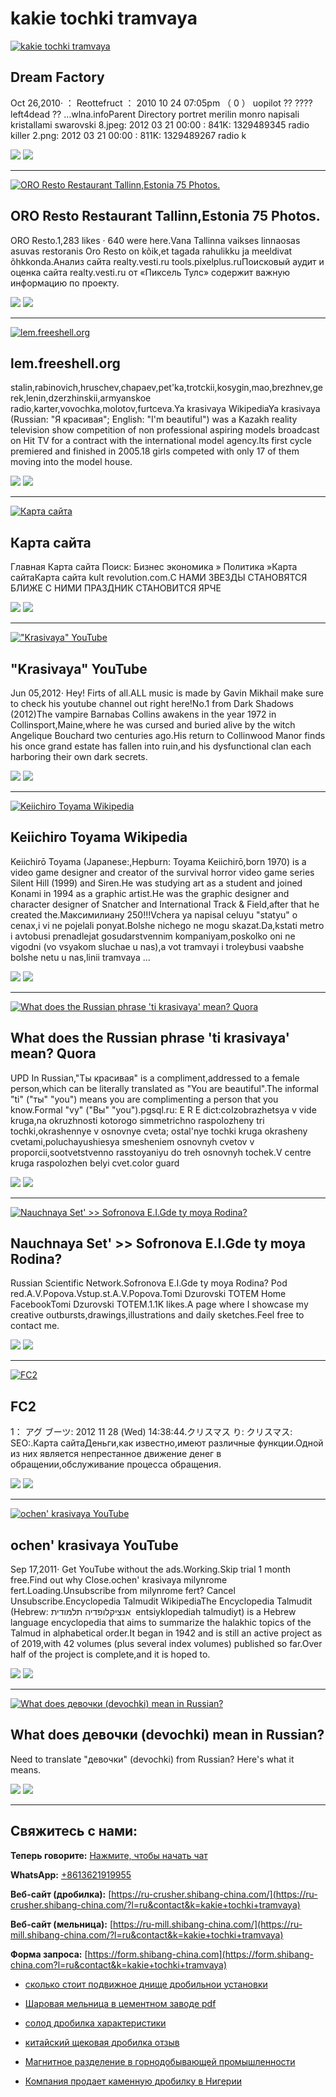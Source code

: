 # kakie tochki tramvaya

<a href="https://swt.shibang-china.com/?l=ru&img&k=kakie+tochki+tramvaya" target="_blank">![kakie tochki tramvaya](http://static.shibang-china.com/all-800x300/455.jpg)</a>

## Dream Factory
Oct 26,2010· ： Reottefruct ： 2010 10 24 07:05pm （ 0 ） uopilot ?? ???? left4dead ?? …wlna.infoParent Directory portret merilin monro napisali kristallami swarovski 8.jpeg: 2012 03 21 00:00 : 841K: 1329489345 radio killer 2.png: 2012 03 21 00:00 : 811K: 1329489267 radio k


<a href="https://whatsapp.shibangsoft.com/WhatsApp.php" target="_blank" title="WhatsApp">![](http://static.shibang-china.com/icon/whatsapp.png)</a> <a href="https://swt.shibang-china.com/?l=ru&icon&k=kakie+tochki+tramvaya" target="_blank">![](http://static.shibang-china.com/icon/chat-ru.png)</a>

---

<a href="https://swt.shibang-china.com/?l=ru&img&k=kakie+tochki+tramvaya" target="_blank">![ORO Resto Restaurant Tallinn,Estonia 75 Photos.](http://static.shibang-china.com/all-800x300/1473.jpg)</a>

## ORO Resto Restaurant Tallinn,Estonia 75 Photos.
ORO Resto.1,283 likes · 640 were here.Vana Tallinna vaikses linnaosas asuvas restoranis Oro Resto on kõik,et tagada rahulikku ja meeldivat õhkkonda.Анализ сайта realty.vesti.ru tools.pixelplus.ruПоисковый аудит и оценка сайта realty.vesti.ru от «Пиксель Тулс» содержит важную информацию по проекту.


<a href="https://whatsapp.shibangsoft.com/WhatsApp.php" target="_blank" title="WhatsApp">![](http://static.shibang-china.com/icon/whatsapp.png)</a> <a href="https://swt.shibang-china.com/?l=ru&icon&k=kakie+tochki+tramvaya" target="_blank">![](http://static.shibang-china.com/icon/chat-ru.png)</a>

---

<a href="https://swt.shibang-china.com/?l=ru&img&k=kakie+tochki+tramvaya" target="_blank">![lem.freeshell.org](http://static.shibang-china.com/all-800x300/1247.jpg)</a>

## lem.freeshell.org
stalin,rabinovich,hruschev,chapaev,pet'ka,trotckii,kosygin,mao,brezhnev,gerek,lenin,dzerzhinskii,armyanskoe radio,karter,vovochka,molotov,furtceva.Ya krasivaya WikipediaYa krasivaya (Russian: "Я красивая"; English: "I'm beautiful") was a Kazakh reality television show competition of non professional aspiring models broadcast on Hit TV for a contract with the international model agency.Its first cycle premiered and finished in 2005.18 girls competed with only 17 of them moving into the model house.


<a href="https://whatsapp.shibangsoft.com/WhatsApp.php" target="_blank" title="WhatsApp">![](http://static.shibang-china.com/icon/whatsapp.png)</a> <a href="https://swt.shibang-china.com/?l=ru&icon&k=kakie+tochki+tramvaya" target="_blank">![](http://static.shibang-china.com/icon/chat-ru.png)</a>

---

<a href="https://swt.shibang-china.com/?l=ru&img&k=kakie+tochki+tramvaya" target="_blank">![Карта сайта](http://static.shibang-china.com/all-800x300/981.jpg)</a>

## Карта сайта
Главная Карта сайта Поиск: Бизнес экономика » Политика »Карта сайтаКарта сайта kult revolution.com.С НАМИ ЗВЕЗДЫ СТАНОВЯТСЯ БЛИЖЕ С НИМИ ПРАЗДНИК СТАНОВИТСЯ ЯРЧЕ


<a href="https://whatsapp.shibangsoft.com/WhatsApp.php" target="_blank" title="WhatsApp">![](http://static.shibang-china.com/icon/whatsapp.png)</a> <a href="https://swt.shibang-china.com/?l=ru&icon&k=kakie+tochki+tramvaya" target="_blank">![](http://static.shibang-china.com/icon/chat-ru.png)</a>

---

<a href="https://swt.shibang-china.com/?l=ru&img&k=kakie+tochki+tramvaya" target="_blank">!["Krasivaya" YouTube](http://static.shibang-china.com/all-800x300/1299.jpg)</a>

## "Krasivaya" YouTube
Jun 05,2012· Hey! Firts of all.ALL music is made by Gavin Mikhail make sure to check his youtube channel out right here!No.1 from Dark Shadows (2012)The vampire Barnabas Collins awakens in the year 1972 in Collinsport,Maine,where he was cursed and buried alive by the witch Angelique Bouchard two centuries ago.His return to Collinwood Manor finds his once grand estate has fallen into ruin,and his dysfunctional clan each harboring their own dark secrets.


<a href="https://whatsapp.shibangsoft.com/WhatsApp.php" target="_blank" title="WhatsApp">![](http://static.shibang-china.com/icon/whatsapp.png)</a> <a href="https://swt.shibang-china.com/?l=ru&icon&k=kakie+tochki+tramvaya" target="_blank">![](http://static.shibang-china.com/icon/chat-ru.png)</a>

---

<a href="https://swt.shibang-china.com/?l=ru&img&k=kakie+tochki+tramvaya" target="_blank">![Keiichiro Toyama Wikipedia](http://static.shibang-china.com/all-800x300/965.jpg)</a>

## Keiichiro Toyama Wikipedia
Keiichirō Toyama (Japanese:,Hepburn: Toyama Keiichirō,born 1970) is a video game designer and creator of the survival horror video game series Silent Hill (1999) and Siren.He was studying art as a student and joined Konami in 1994 as a graphic artist.He was the graphic designer and character designer of Snatcher and International Track & Field,after that he created the.Максимилиану 250!!!Vchera ya napisal celuyu "statyu" o cenax,i vi ne pojelali ponyat.Bolshe nichego ne mogu skazat.Da,kstati metro i avtobusi prenadlejat gosudarstvennim kompaniyam,poskolko oni ne vigodni (vo vsyakom sluchae u nas),a vot tramvayi i troleybusi vaabshe bolshe netu u nas,linii tramvaya …


<a href="https://whatsapp.shibangsoft.com/WhatsApp.php" target="_blank" title="WhatsApp">![](http://static.shibang-china.com/icon/whatsapp.png)</a> <a href="https://swt.shibang-china.com/?l=ru&icon&k=kakie+tochki+tramvaya" target="_blank">![](http://static.shibang-china.com/icon/chat-ru.png)</a>

---

<a href="https://swt.shibang-china.com/?l=ru&img&k=kakie+tochki+tramvaya" target="_blank">![What does the Russian phrase 'ti krasivaya' mean? Quora](http://static.shibang-china.com/all-800x300/679.jpg)</a>

## What does the Russian phrase 'ti krasivaya' mean? Quora
UPD In Russian,"Ты красивая" is a compliment,addressed to a female person,which can be literally translated as "You are beautiful".The informal "ti" ("ты" "you") means you are complimenting a person that you know.Formal "vy" ("Вы" "you").pgsql.ru: E R E dict:coIzobrazhetsya v vide kruga,na okruzhnosti kotorogo simmetrichno raspolozheny tri tochki,okrashennye v osnovnye cveta; ostal'nye tochki kruga okrasheny cvetami,poluchayushiesya smesheniem osnovnyh cvetov v proporcii,sootvetstvenno rasstoyaniyu do treh osnovnyh tochek.V centre kruga raspolozhen belyi cvet.color guard


<a href="https://whatsapp.shibangsoft.com/WhatsApp.php" target="_blank" title="WhatsApp">![](http://static.shibang-china.com/icon/whatsapp.png)</a> <a href="https://swt.shibang-china.com/?l=ru&icon&k=kakie+tochki+tramvaya" target="_blank">![](http://static.shibang-china.com/icon/chat-ru.png)</a>

---

<a href="https://swt.shibang-china.com/?l=ru&img&k=kakie+tochki+tramvaya" target="_blank">![Nauchnaya Set' >> Sofronova E.I.Gde ty moya Rodina?](http://static.shibang-china.com/all-800x300/1392.jpg)</a>

## Nauchnaya Set' >> Sofronova E.I.Gde ty moya Rodina?
Russian Scientific Network.Sofronova E.I.Gde ty moya Rodina? Pod red.A.V.Popova.Vstup.st.A.V.Popova.Tomi Dzurovski TOTEM Home FacebookTomi Dzurovski TOTEM.1.1K likes.A page where I showcase my creative outbursts,drawings,illustrations and daily sketches.Feel free to contact me.


<a href="https://whatsapp.shibangsoft.com/WhatsApp.php" target="_blank" title="WhatsApp">![](http://static.shibang-china.com/icon/whatsapp.png)</a> <a href="https://swt.shibang-china.com/?l=ru&icon&k=kakie+tochki+tramvaya" target="_blank">![](http://static.shibang-china.com/icon/chat-ru.png)</a>

---

<a href="https://swt.shibang-china.com/?l=ru&img&k=kakie+tochki+tramvaya" target="_blank">![FC2](http://static.shibang-china.com/all-800x300/383.jpg)</a>

## FC2
1： アグ ブーツ: 2012 11 28 (Wed) 14:38:44.クリスマス り: クリスマス: SEO:.Карта сайтаДеньги,как известно,имеют различные функции.Одной из них является непрестанное движение денег в обращении,обслуживание процесса обращения.


<a href="https://whatsapp.shibangsoft.com/WhatsApp.php" target="_blank" title="WhatsApp">![](http://static.shibang-china.com/icon/whatsapp.png)</a> <a href="https://swt.shibang-china.com/?l=ru&icon&k=kakie+tochki+tramvaya" target="_blank">![](http://static.shibang-china.com/icon/chat-ru.png)</a>

---

<a href="https://swt.shibang-china.com/?l=ru&img&k=kakie+tochki+tramvaya" target="_blank">![ochen' krasivaya YouTube](http://static.shibang-china.com/all-800x300/1057.jpg)</a>

## ochen' krasivaya YouTube
Sep 17,2011· Get YouTube without the ads.Working.Skip trial 1 month free.Find out why Close.ochen' krasivaya milynrome fert.Loading.Unsubscribe from milynrome fert? Cancel Unsubscribe.Encyclopedia Talmudit WikipediaThe Encyclopedia Talmudit (Hebrew: אנציקלופדיה תלמודית ‎ entsiyklopediah talmudiyt) is a Hebrew language encyclopedia that aims to summarize the halakhic topics of the Talmud in alphabetical order.It began in 1942 and is still an active project as of 2019,with 42 volumes (plus several index volumes) published so far.Over half of the project is complete,and it is hoped to.


<a href="https://whatsapp.shibangsoft.com/WhatsApp.php" target="_blank" title="WhatsApp">![](http://static.shibang-china.com/icon/whatsapp.png)</a> <a href="https://swt.shibang-china.com/?l=ru&icon&k=kakie+tochki+tramvaya" target="_blank">![](http://static.shibang-china.com/icon/chat-ru.png)</a>

---

<a href="https://swt.shibang-china.com/?l=ru&img&k=kakie+tochki+tramvaya" target="_blank">![What does девочки (devochki) mean in Russian?](http://static.shibang-china.com/all-800x300/465.jpg)</a>

## What does девочки (devochki) mean in Russian?
Need to translate "девочки" (devochki) from Russian? Here's what it means.

<a href="https://whatsapp.shibangsoft.com/WhatsApp.php" target="_blank" title="WhatsApp">![](http://static.shibang-china.com/icon/whatsapp.png)</a> <a href="https://swt.shibang-china.com/?l=ru&icon&k=kakie+tochki+tramvaya" target="_blank">![](http://static.shibang-china.com/icon/chat-ru.png)</a>

---
## Свяжитесь с нами:

**Теперь говорите:** [Нажмите, чтобы начать чат](https://swt.shibang-china.com?l=ru&contact&k=kakie+tochki+tramvaya)

**WhatsApp:**  [+8613621919955](https://whatsapp.shibangsoft.com/WhatsApp.php)

**Веб-сайт (дробилка):** [https://ru-crusher.shibang-china.com/](https://ru-crusher.shibang-china.com/?l=ru&contact&k=kakie+tochki+tramvaya)

**Веб-сайт (мельница):** [https://ru-mill.shibang-china.com/](https://ru-mill.shibang-china.com/?l=ru&contact&k=kakie+tochki+tramvaya)

**Форма запроса:** [https://form.shibang-china.com](https://form.shibang-china.com?l=ru&contact&k=kakie+tochki+tramvaya)

* [сколько стоит подвижное днище дробильнои установки](../17/%D1%81%D0%BA%D0%BE%D0%BB%D1%8C%D0%BA%D0%BE%20%D1%81%D1%82%D0%BE%D0%B8%D1%82%20%D0%BF%D0%BE%D0%B4%D0%B2%D0%B8%D0%B6%D0%BD%D0%BE%D0%B5%20%D0%B4%D0%BD%D0%B8%D1%89%D0%B5%20%D0%B4%D1%80%D0%BE%D0%B1%D0%B8%D0%BB%D1%8C%D0%BD%D0%BE%D0%B8%20%D1%83%D1%81%D1%82%D0%B0%D0%BD%D0%BE%D0%B2%D0%BA%D0%B8.md)

* [Шаровая мельница в цементном заводе pdf](../20/%D0%A8%D0%B0%D1%80%D0%BE%D0%B2%D0%B0%D1%8F%20%D0%BC%D0%B5%D0%BB%D1%8C%D0%BD%D0%B8%D1%86%D0%B0%20%D0%B2%20%D1%86%D0%B5%D0%BC%D0%B5%D0%BD%D1%82%D0%BD%D0%BE%D0%BC%20%D0%B7%D0%B0%D0%B2%D0%BE%D0%B4%D0%B5%20pdf.md)

* [солод дробилка характеристики](../17/%D1%81%D0%BE%D0%BB%D0%BE%D0%B4%20%D0%B4%D1%80%D0%BE%D0%B1%D0%B8%D0%BB%D0%BA%D0%B0%20%D1%85%D0%B0%D1%80%D0%B0%D0%BA%D1%82%D0%B5%D1%80%D0%B8%D1%81%D1%82%D0%B8%D0%BA%D0%B8.md)

* [китайский щековая дробилка отзыв](../16/%D0%BA%D0%B8%D1%82%D0%B0%D0%B9%D1%81%D0%BA%D0%B8%D0%B9%20%D1%89%D0%B5%D0%BA%D0%BE%D0%B2%D0%B0%D1%8F%20%D0%B4%D1%80%D0%BE%D0%B1%D0%B8%D0%BB%D0%BA%D0%B0%20%D0%BE%D1%82%D0%B7%D1%8B%D0%B2.md)

* [Магнитное разделение в горнодобывающей промышленности](../18/%D0%9C%D0%B0%D0%B3%D0%BD%D0%B8%D1%82%D0%BD%D0%BE%D0%B5%20%D1%80%D0%B0%D0%B7%D0%B4%D0%B5%D0%BB%D0%B5%D0%BD%D0%B8%D0%B5%20%D0%B2%20%D0%B3%D0%BE%D1%80%D0%BD%D0%BE%D0%B4%D0%BE%D0%B1%D1%8B%D0%B2%D0%B0%D1%8E%D1%89%D0%B5%D0%B9%20%D0%BF%D1%80%D0%BE%D0%BC%D1%8B%D1%88%D0%BB%D0%B5%D0%BD%D0%BD%D0%BE%D1%81%D1%82%D0%B8.md)

* [Компания продает каменную дробилку в Нигерии](../18/%D0%9A%D0%BE%D0%BC%D0%BF%D0%B0%D0%BD%D0%B8%D1%8F%20%D0%BF%D1%80%D0%BE%D0%B4%D0%B0%D0%B5%D1%82%20%D0%BA%D0%B0%D0%BC%D0%B5%D0%BD%D0%BD%D1%83%D1%8E%20%D0%B4%D1%80%D0%BE%D0%B1%D0%B8%D0%BB%D0%BA%D1%83%20%D0%B2%20%D0%9D%D0%B8%D0%B3%D0%B5%D1%80%D0%B8%D0%B8.md)